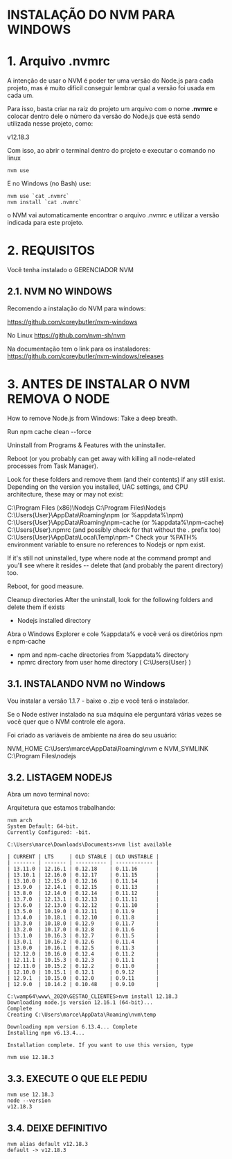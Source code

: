 # INSTALAÇÃO DO NVM PARA WINDOWS

# 1. Arquivo .nvmrc

A intenção de usar o NVM é poder ter uma versão do Node.js para cada projeto, mas é muito difícil conseguir lembrar qual a versão foi usada em cada um.

Para isso, basta criar na raiz do projeto um arquivo com o nome **.nvmrc** e colocar dentro dele o número da versão do Node.js que está sendo utilizada nesse projeto, como:

v12.18.3

Com isso, ao abrir o terminal dentro do projeto e executar o comando no linux

```
nvm use
``` 
 
E no Windows (no Bash) use:

```
nvm use `cat .nvmrc`
nvm install `cat .nvmrc`
```

o NVM vai automaticamente encontrar o arquivo .nvmrc e utilizar a versão indicada para este projeto.


# 2. REQUISITOS

Você tenha instalado o GERENCIADOR NVM

## 2.1. NVM NO WINDOWS

Recomendo a instalação do NVM para windows:

https://github.com/coreybutler/nvm-windows

No Linux
https://github.com/nvm-sh/nvm

Na documentação tem o link para os instaladores:
https://github.com/coreybutler/nvm-windows/releases


# 3. ANTES DE INSTALAR O NVM REMOVA O NODE

How to remove Node.js from Windows:
Take a deep breath.

Run npm cache clean --force

Uninstall from Programs & Features with the uninstaller.

Reboot (or you probably can get away with killing all node-related processes from Task Manager).

Look for these folders and remove them (and their contents) if any still exist. Depending on the version you installed, UAC settings, and CPU architecture, these may or may not exist:

C:\Program Files (x86)\Nodejs
C:\Program Files\Nodejs
C:\Users\{User}\AppData\Roaming\npm (or %appdata%\npm)
C:\Users\{User}\AppData\Roaming\npm-cache (or %appdata%\npm-cache)
C:\Users\{User}\.npmrc (and possibly check for that without the . prefix too)
C:\Users\{User}\AppData\Local\Temp\npm-*
Check your %PATH% environment variable to ensure no references to Nodejs or npm exist.

If it's still not uninstalled, type where node at the command prompt and you'll see where it resides -- delete that (and probably the parent directory) too.

Reboot, for good measure.


Cleanup directories
After the uninstall, look for the following folders and delete them if exists
* Nodejs installed directory
  
Abra o Windows Explorer e cole %appdata% e você verá os diretórios npm e npm-cache
* npm and npm-cache directories from %appdata% directory
* npmrc directory from user home directory ( C:\Users\{User} )

## 3.1. INSTALANDO NVM no Windows

Vou instalar a versão 1.1.7 - baixe o .zip e você terá o instalador.

Se o Node estiver instalado na sua máquina ele perguntará várias vezes se
você quer que o NVM controle ele agora.

Foi criado as variáveis de ambiente na área do seu usuário:

NVM_HOME C:\Users\marce\AppData\Roaming\nvm
e
NVM_SYMLINK C:\Program Files\nodejs

## 3.2. LISTAGEM NODEJS

Abra um novo terminal novo:

Arquitetura que estamos trabalhando:

```
nvm arch
System Default: 64-bit.
Currently Configured: -bit.
```
```
C:\Users\marce\Downloads\Documents>nvm list available

| CURRENT | LTS     | OLD STABLE | OLD UNSTABLE |
| ------- | ------- | ---------- | ------------ |
| 13.11.0 | 12.16.1 | 0.12.18    | 0.11.16      |
| 13.10.1 | 12.16.0 | 0.12.17    | 0.11.15      |
| 13.10.0 | 12.15.0 | 0.12.16    | 0.11.14      |
| 13.9.0  | 12.14.1 | 0.12.15    | 0.11.13      |
| 13.8.0  | 12.14.0 | 0.12.14    | 0.11.12      |
| 13.7.0  | 12.13.1 | 0.12.13    | 0.11.11      |
| 13.6.0  | 12.13.0 | 0.12.12    | 0.11.10      |
| 13.5.0  | 10.19.0 | 0.12.11    | 0.11.9       |
| 13.4.0  | 10.18.1 | 0.12.10    | 0.11.8       |
| 13.3.0  | 10.18.0 | 0.12.9     | 0.11.7       |
| 13.2.0  | 10.17.0 | 0.12.8     | 0.11.6       |
| 13.1.0  | 10.16.3 | 0.12.7     | 0.11.5       |
| 13.0.1  | 10.16.2 | 0.12.6     | 0.11.4       |
| 13.0.0  | 10.16.1 | 0.12.5     | 0.11.3       |
| 12.12.0 | 10.16.0 | 0.12.4     | 0.11.2       |
| 12.11.1 | 10.15.3 | 0.12.3     | 0.11.1       |
| 12.11.0 | 10.15.2 | 0.12.2     | 0.11.0       |
| 12.10.0 | 10.15.1 | 0.12.1     | 0.9.12       |
| 12.9.1  | 10.15.0 | 0.12.0     | 0.9.11       |
| 12.9.0  | 10.14.2 | 0.10.48    | 0.9.10       |
```

```
C:\wamp64\www\_2020\GESTAO_CLIENTES>nvm install 12.18.3
Downloading node.js version 12.16.1 (64-bit)...
Complete
Creating C:\Users\marce\AppData\Roaming\nvm\temp

Downloading npm version 6.13.4... Complete
Installing npm v6.13.4...

Installation complete. If you want to use this version, type

nvm use 12.18.3
```

## 3.3. EXECUTE O QUE ELE PEDIU

```
nvm use 12.18.3
node --version
v12.18.3
```

## 3.4. DEIXE DEFINITIVO

```
nvm alias default v12.18.3
default -> v12.18.3
```